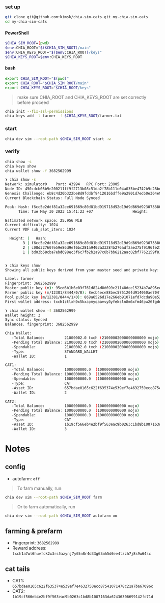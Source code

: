 ### set up

```sh
git clone git@github.com:kimsk/chia-sim-cats.git my-chia-sim-cats
cd my-chia-sim-cats

```

#### PowerShell

```sh
$CHIA_SIM_ROOT=(pwd)
$env:CHIA_ROOT="$($CHIA_SIM_ROOT)/main"
$env:CHIA_KEYS_ROOT="$($env:CHIA_ROOT)/keys"
$CHIA_KEYS_ROOT=$env:CHIA_KEYS_ROOT

```

#### bash

```sh
export CHIA_SIM_ROOT="$(pwd)"
export CHIA_ROOT="$CHIA_SIM_ROOT/main"
export CHIA_KEYS_ROOT="$CHIA_ROOT/keys"

```

> make sure CHIA_ROOT and CHIA_KEYS_ROOT are set correctly before proceed

```sh
chia init --fix-ssl-permissions
chia keys add -l farmer -f $CHIA_KEYS_ROOT/farmer.txt

```

### start

```sh
chia dev sim --root-path $CHIA_SIM_ROOT start -w

```

### verify

```sh
chia show -s
chia keys show
chia wallet show -f 3682562999

```

```sh
❯ chia show -s
Network: simulator0    Port: 43994   RPC Port: 23005
Node ID: 450cdcb05b9e200211ff9f2713b08c51da2f78b111c04a035be4742b9c28be29
Genesis Challenge: eb8c4d20b322be8d9fddbf9412016bdffe9a2901d7edb0e364e94266d0e095f7
Current Blockchain Status: Full Node Synced

Peak: Hash: f6cc5e2ddf81a32ee691669c80d81bd919718d52d19d9d869d923073380bbfaf
      Time: Tue May 30 2023 15:41:23 +07                  Height:          3

Estimated network space: 25.956 MiB
Current difficulty: 1024
Current VDF sub_slot_iters: 1024

  Height: |   Hash:
        3 | f6cc5e2ddf81a32ee691669c80d81bd919718d52d19d9d869d923073380bbfaf
        2 | c08d327607e59e86d9ef6bc281a9403a33284b276adf2ae375f9196fe21e9ace
        1 | bd03b58cba7ebd698ec3f6c7fb2b2a97c0b7bb6212aac02bf7762159f8161bc7


❯ chia keys show
Showing all public keys derived from your master seed and private key:

Label: farmer
Fingerprint: 3682562999
Master public key (m): 95cd6b1b6e03f761d824d8d699c21148dee15234b7a895eef21c5cc6c1573f37e25c9ac66b08a634f727b029a8efd18b
Farmer public key (m/12381/8444/0/0): 8ecb4ece88bec575120fd914060ae704f6ffc26a5563ae10c5a7c3ae07b4e5e939d3d0c3d54dd11b4853879565d03881
Pool public key (m/12381/8444/1/0): 869a6526d17e266eb91071efd7dcda90e5260b9ab0b829fcc9c7ee385e0b894567fc2e5d64a03235b1aa8841cad46cdb
First wallet address: txch1ztlxh9x5kxapmyqaavvy0yfeksln8m6xfm46pw26fgdnjd5hewyq855klv

❯ chia wallet show -f 3682562999
Wallet height: 3
Sync status: Synced
Balances, fingerprint: 3682562999

Chia Wallet:
   -Total Balance:         21000002.0 txch (21000002000000000000 mojo)
   -Pending Total Balance: 21000002.0 txch (21000002000000000000 mojo)
   -Spendable:             21000002.0 txch (21000002000000000000 mojo)
   -Type:                  STANDARD_WALLET
   -Wallet ID:             1

CAT1:
   -Total Balance:         1000000000.0  (1000000000000 mojo)
   -Pending Total Balance: 1000000000.0  (1000000000000 mojo)
   -Spendable:             1000000000.0  (1000000000000 mojo)
   -Type:                  CAT
   -Asset ID:              657bdae0165c622f635374e539ef7e4632750ecc87541071478c21a7ba67096c
   -Wallet ID:             2

CAT2:
   -Total Balance:         1000000000.0  (1000000000000 mojo)
   -Pending Total Balance: 1000000000.0  (1000000000000 mojo)
   -Spendable:             1000000000.0  (1000000000000 mojo)
   -Type:                  CAT
   -Asset ID:              1b19cf566eb4e2bf9f563eac9b0263c1bd8b1007163da62436306699142fc71d
   -Wallet ID:             3

```

# Notes

## config

- autofarm: `off`

> To farm manually, run

```sh
chia dev sim --root-path $CHIA_SIM_ROOT farm

```

> Or to farm automatically, run

```sh
chia dev sim --root-path $CHIA_SIM_ROOT autofarm on

```

## farming & prefarm

- Fingerprint: `3682562999`
- Reward address: `txch1a7wl6huvfck2x3rs5azynj7y65n8r4d33g63mh5d6ee4tzzh7j8s9w64sc`

## cat tails

- CAT1: `657bdae0165c622f635374e539ef7e4632750ecc87541071478c21a7ba67096c`
- CAT2: `1b19cf566eb4e2bf9f563eac9b0263c1bd8b1007163da62436306699142fc71d`
